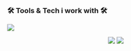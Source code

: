 <h3>🛠️ Tools & Tech i work with 🛠️</h3>
<p>
  <img src="https://skillicons.dev/icons?i=js,java,py,c,cpp,react,fastapi,html,css,mysql,cloudflare">
</p>

<p align="center">
  <img src="https://github-readme-stats.vercel.app/api/top-langs/?username=devloves&layout=compact&hide_border=true&title_color=ffffff&icon_color=5d96f0&text_color=ffffff&bg_color=0d1117&show_icons=true&count_private=true">
  <img src="https://streak-stats.demolab.com?user=devloves&hide_border=true&background=EBEBEB00&stroke=5d96f0&ring=5d96f0&fire=EBEBEB&currStreakNum=EBEBEB&currStreakLabel=EBEBEB&sideLabels=EBEBEB&sideNums=5d96f0">
</p>

<!-- <h3>🌐 Highlited projects</h3>
<p>
   <table>
      <tr>
          <td><img align="center" src="#" height="50" width="50"/></td>
          <td><a href="#" target="_blank">Draw It - Java</a></td>
          <td><img align="center" src="#" height="50" width="50"/></td>
          <td><a href="#" target="_blank">Mythos 2D Engine</a></td>
          <td><img align="center" src="#" height="50" width="50"/></td>
          <td><a href="#" target="_blank">Mitro</a></td>
          <td><img align="center" src="#" height="50" width="50"/></td>
          <td><a href="#" target="_blank">Chess Engine</a></td>
      </tr>
  </table> 
</p> -->
